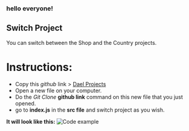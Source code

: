 ### hello everyone!

## Switch Project

You can switch between the Shop and the Country projects.

# Instructions:
- Copy this *github* link > [Dael Projects](https://github.com/Dael-Molodic/Aviad-class-work.git) 
- Open a new file on your computer.
- Do the *Git Clone* **github link** command on this new file that you just opened.
- go to **index.js** in the **src file** and switch project as you wish. 

**It will look like this:**
![Code example](https://miro.medium.com/max/1400/1*jiesx_z8gVwLp6PIe9ZKRQ.png)